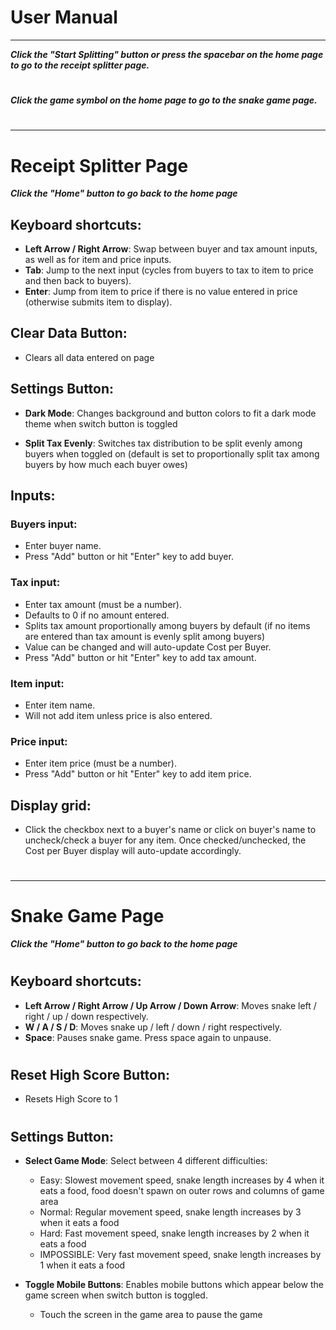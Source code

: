 # **User Manual**
____________________________________________________________________


***Click the "Start Splitting" button or press the spacebar on the home page to go to the receipt splitter page.***  
# 
***Click the game symbol on the home page to go to the snake game page.***
# 
# 
____________________________________________________________________


# Receipt Splitter Page
***Click the "Home" button to go back to the home page***
  


## Keyboard shortcuts:
- **Left Arrow / Right Arrow**: Swap between buyer and tax amount inputs, as well as for item and price inputs.
- **Tab**: Jump to the next input (cycles from buyers to tax to item to price and then back to buyers).
- **Enter**: Jump from item to price if there is no value entered in price (otherwise submits item to display).



## Clear Data Button:
- Clears all data entered on page



## Settings Button:
- **Dark Mode**: Changes background and button colors to fit a dark mode theme when switch button is toggled

- **Split Tax Evenly**: Switches tax distribution to be split evenly among buyers when toggled on (default is set to proportionally split tax among buyers by how much each buyer owes)



## Inputs:
### Buyers input:
- Enter buyer name.  
- Press "Add" button or hit "Enter" key to add buyer.

### Tax input:
- Enter tax amount (must be a number).
- Defaults to 0 if no amount entered.
- Splits tax amount proportionally among buyers by default (if no items are entered than tax amount is evenly split among buyers)
- Value can be changed and will auto-update Cost per Buyer.
- Press "Add" button or hit "Enter" key to add tax amount.  

### Item input:
- Enter item name.
- Will not add item unless price is also entered.  

### Price input:
- Enter item price (must be a number).
- Press "Add" button or hit "Enter" key to add item price.



## Display grid:
- Click the checkbox next to a buyer's name or click on buyer's name to uncheck/check a buyer for any item. Once checked/unchecked, the Cost per Buyer display will auto-update accordingly.

# 
# 
____________________________________________________________________
# 
# Snake Game Page
***Click the "Home" button to go back to the home page***
# 

## Keyboard shortcuts:
- **Left Arrow / Right Arrow / Up Arrow / Down Arrow**: Moves snake left / right / up / down respectively.
- **W / A / S / D**: Moves snake up / left / down / right respectively.
- **Space**: Pauses snake game. Press space again to unpause.
# 

## Reset High Score Button:
- Resets High Score to 1
# 

## Settings Button:
- **Select Game Mode**: Select between 4 different difficulties: 
    - Easy: Slowest movement speed, snake length increases by 4 when it eats a food, food doesn't spawn on outer rows and columns of game area
    - Normal: Regular movement speed, snake length increases by 3 when it eats a food
    - Hard: Fast movement speed, snake length increases by 2 when it eats a food
    - IMPOSSIBLE: Very fast movement speed, snake length increases by 1 when it eats a food

- **Toggle Mobile Buttons**: Enables mobile buttons which appear below the game screen when switch button is toggled. 
    - Touch the screen in the game area to pause the game
